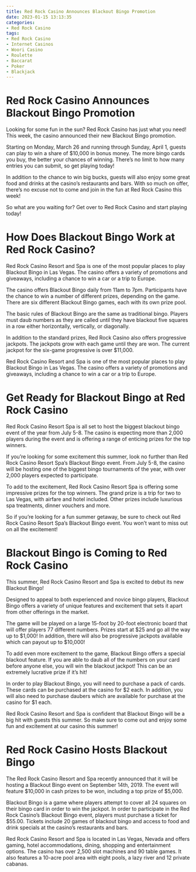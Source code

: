 ```yaml
---
title: Red Rock Casino Announces Blackout Bingo Promotion
date: 2023-01-15 13:13:35
categories:
- Red Rock Casino
tags:
- Red Rock Casino
- Internet Casinos
- Woori Casino
- Roulette
- Baccarat
- Poker
- Blackjack
---
```



#  Red Rock Casino Announces Blackout Bingo Promotion

Looking for some fun in the sun? Red Rock Casino has just what you need! This week, the casino announced their new Blackout Bingo promotion.

Starting on Monday, March 26 and running through Sunday, April 1, guests can play to win a share of $10,000 in bonus money. The more bingo cards you buy, the better your chances of winning. There’s no limit to how many entries you can submit, so get playing today!

In addition to the chance to win big bucks, guests will also enjoy some great food and drinks at the casino’s restaurants and bars. With so much on offer, there’s no excuse not to come and join in the fun at Red Rock Casino this week!

So what are you waiting for? Get over to Red Rock Casino and start playing today!

#  How Does Blackout Bingo Work at Red Rock Casino? 

Red Rock Casino Resort and Spa is one of the most popular places to play Blackout Bingo in Las Vegas. The casino offers a variety of promotions and giveaways, including a chance to win a car or a trip to Europe.

The casino offers Blackout Bingo daily from 11am to 7pm. Participants have the chance to win a number of different prizes, depending on the game. There are six different Blackout Bingo games, each with its own prize pool.

The basic rules of Blackout Bingo are the same as traditional bingo. Players must daub numbers as they are called until they have blackout five squares in a row either horizontally, vertically, or diagonally.

In addition to the standard prizes, Red Rock Casino also offers progressive jackpots. The jackpots grow with each game until they are won. The current jackpot for the six-game progressive is over $11,000. 

Red Rock Casino Resort and Spa is one of the most popular places to play Blackout Bingo in Las Vegas. The casino offers a variety of promotions and giveaways, including a chance to win a car or a trip to Europe.

#  Get Ready for Blackout Bingo at Red Rock Casino 

Red Rock Casino Resort Spa is all set to host the biggest blackout bingo event of the year from July 5-8. The casino is expecting more than 2,000 players during the event and is offering a range of enticing prizes for the top winners.

If you’re looking for some excitement this summer, look no further than Red Rock Casino Resort Spa’s Blackout Bingo event. From July 5-8, the casino will be hosting one of the biggest bingo tournaments of the year, with over 2,000 players expected to participate.

To add to the excitement, Red Rock Casino Resort Spa is offering some impressive prizes for the top winners. The grand prize is a trip for two to Las Vegas, with airfare and hotel included. Other prizes include luxurious spa treatments, dinner vouchers and more.

So if you’re looking for a fun summer getaway, be sure to check out Red Rock Casino Resort Spa’s Blackout Bingo event. You won’t want to miss out on all the excitement!

#  Blackout Bingo is Coming to Red Rock Casino 

This summer, Red Rock Casino Resort and Spa is excited to debut its new Blackout Bingo!

Designed to appeal to both experienced and novice bingo players, Blackout Bingo offers a variety of unique features and excitement that sets it apart from other offerings in the market.

The game will be played on a large 15-foot by 20-foot electronic board that will offer players 77 different numbers. Prizes start at $25 and go all the way up to $1,000! In addition, there will also be progressive jackpots available which can payout up to $10,000!

To add even more excitement to the game, Blackout Bingo offers a special blackout feature. If you are able to daub all of the numbers on your card before anyone else, you will win the blackout jackpot! This can be an extremely lucrative prize if it’s hit!

In order to play Blackout Bingo, you will need to purchase a pack of cards. These cards can be purchased at the casino for $2 each. In addition, you will also need to purchase daubers which are available for purchase at the casino for $1 each.

Red Rock Casino Resort and Spa is confident that Blackout Bingo will be a big hit with guests this summer. So make sure to come out and enjoy some fun and excitement at our casino this summer!

#  Red Rock Casino Hosts Blackout Bingo

The Red Rock Casino Resort and Spa recently announced that it will be hosting a Blackout Bingo event on September 14th, 2019. The event will feature $10,000 in cash prizes to be won, including a top prize of $5,000.

Blackout Bingo is a game where players attempt to cover all 24 squares on their bingo card in order to win the jackpot. In order to participate in the Red Rock Casino’s Blackout Bingo event, players must purchase a ticket for $55.00. Tickets include 20 games of blackout bingo and access to food and drink specials at the casino’s restaurants and bars.

Red Rock Casino Resort and Spa is located in Las Vegas, Nevada and offers gaming, hotel accommodations, dining, shopping and entertainment options. The casino has over 2,500 slot machines and 90 table games. It also features a 10-acre pool area with eight pools, a lazy river and 12 private cabanas.